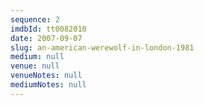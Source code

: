 ```yaml
---
sequence: 2
imdbId: tt0082010
date: 2007-09-07
slug: an-american-werewolf-in-london-1981
medium: null
venue: null
venueNotes: null
mediumNotes: null
---
```


